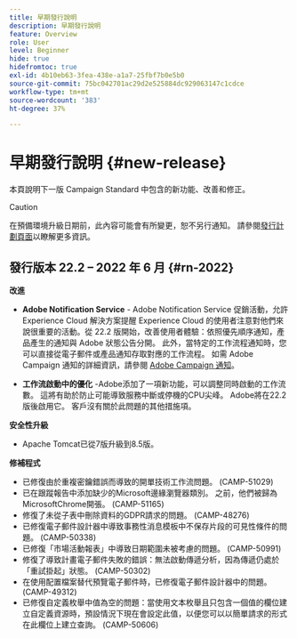 ```yaml
---
title: 早期發行說明
description: 早期發行說明
feature: Overview
role: User
level: Beginner
hide: true
hidefromtoc: true
exl-id: 4b10eb63-3fea-438e-a1a7-25fbf7b0e5b0
source-git-commit: 75bc042701ac29d2e525884dc929063147c1cdce
workflow-type: tm+mt
source-wordcount: '383'
ht-degree: 37%

---
```


# 早期發行說明 {#new-release}

本頁說明下一版 Campaign Standard 中包含的新功能、改善和修正。

>[!CAUTION]
>
> 在預備環境升級日期前，此內容可能會有所變更，恕不另行通知。 請參閱[發行計劃頁面](../../rn/using/release-planning.md)以瞭解更多資訊。

## 發行版本 22.2 – 2022 年 6 月 {#rn-2022}

**改進**

* **Adobe Notification Service** - Adobe Notification Service 促銷活動，允許 Experience Cloud 解決方案提醒 Experience Cloud 的使用者注意對他們來說很重要的活動。從 22.2 版開始，改善使用者體驗：依照優先順序通知，產品產生的通知與 Adobe 狀態公告分開。 此外，當特定的工作流程通知時，您可以直接從電子郵件或產品通知存取對應的工作流程。  如需 Adobe Campaign 通知的詳細資訊，請參閱 [Adobe Campaign 通知](../../administration/using/sending-internal-notifications.md)。

* **工作流啟動中的優化** -Adobe添加了一項新功能，可以調整同時啟動的工作流數。 這將有助於防止可能導致服務中斷或停機的CPU尖峰。 Adobe將在22.2版後啟用它。 客戶沒有關於此問題的其他措施項。

**安全性升級**

* Apache Tomcat已從7版升級到8.5版。

**修補程式**

* 已修復由於重複密鑰錯誤而導致的開單技術工作流問題。 (CAMP-51029)
* 已在跟蹤報告中添加缺少的Microsoft邊緣瀏覽器類別。 之前，他們被歸為MicrosoftChrome開張。 (CAMP-51165)
* 修復了未從子表中刪除資料的GDPR請求的問題。 (CAMP-48276)
* 已修復電子郵件設計器中導致事務性消息模板中不保存片段的可見性條件的問題。 (CAMP-50338)
* 已修復「市場活動報表」中導致日期範圍未被考慮的問題。 (CAMP-50991)
* 修復了導致計畫電子郵件失敗的錯誤：無法啟動傳遞分析，因為傳遞仍處於「重試掛起」狀態。 (CAMP-50302)
* 在使用配置檔案替代預覽電子郵件時，已修復電子郵件設計器中的問題。 (CAMP-49312)
* 已修復自定義枚舉中值為空的問題：當使用文本枚舉且只包含一個值的欄位建立自定義資源時，預設情況下現在會設定此值，以便您可以以簡單請求的形式在此欄位上建立查詢。 (CAMP-50606)
